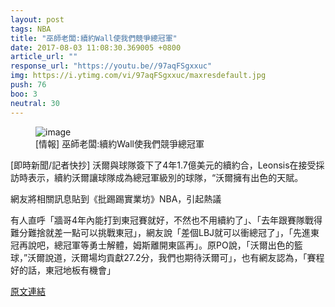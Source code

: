 ```yaml
---
layout: post
tags: NBA
title: "巫師老闆:續約Wall使我們競爭總冠軍"
date: 2017-08-03 11:08:30.369005 +0800
article_url: ""
response_url: "https://youtu.be//97aqFSgxxuc"
img: https://i.ytimg.com/vi/97aqFSgxxuc/maxresdefault.jpg
push: 76
boo: 3
neutral: 30
---
```


<figure>
<img src="https://i.ytimg.com/vi/97aqFSgxxuc/maxresdefault.jpg" alt="image">
<figcaption>
[情報] 巫師老闆:續約Wall使我們競爭總冠軍
</figcaption>
</figure>



[即時新聞/記者快抄] 沃爾與球隊簽下了4年1.7億美元的續約合，Leonsis在接受採訪時表示，續約沃爾讓球隊成為總冠軍級別的球隊，“沃爾擁有出色的天賦。

網友將相關訊息貼到《批踢踢實業坊》NBA，引起熱議

有人直呼「牆哥4年內能打到東冠賽就好，不然也不用續約了」、「去年跟賽隊戰得難分難捨就差一點可以挑戰東冠」，網友說「差個LBJ就可以衝總冠了」，「先進東冠再說吧，總冠軍等勇士解體，姆斯離開東區再」。原PO說，「沃爾出色的籃球，”沃爾說道，沃爾場均貢獻27.2分，我們也期待沃爾可」，也有網友認為，「賽程好的話，東冠地板有機會」

<a href = "https://www.ptt.cc/bbs/NBA/M.1501390334.A.6DE.html">原文連結</a>

